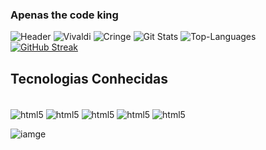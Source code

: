 ### Apenas the code king
![Header](./[banner.png])
![Vivaldi](https://img.shields.io/badge/Vivaldi-Enjoyer-brightgreen?logo=Vivaldi&logoColor=%20%23ef3939&label=Vivaldi&labelColor=%20%23ef30000&color=FCFAFA
)
![Cringe](https://img.shields.io/badge/Pitou-Lover-pink
)
![Git Stats](https://github-readme-stats.vercel.app/api?username=leonovo21&show_icons=true&hide=&count_private=true&title_color=ffffff&text_color=ffffff&icon_color=10b981&bg_color=27272a&hide_border=true&show_icons=true)
![Top-Languages](https://github-readme-stats.vercel.app/api/top-langs/?username=leonovo21&langs_count=10&title_color=ffffff&text_color=ffffff&icon_color=10b981&bg_color=27272a&hide_border=true&locale=en&custom_title=Top%20%Languages)
[![GitHub Streak](https://streak-stats.demolab.com/?user=leonovo21&theme=dark)](https://git.io/streak-stats)


## Tecnologias Conhecidas
<div style="display: inline_block"><br/>
    <img align="center"alt="html5"src= "https://img.shields.io/badge/Go-00ADD8?style=for-the-badge&logo=go&logoColor=white">
    <img align="center"alt="html5"src= "https://img.shields.io/badge/C%2B%2B-00599C?style=for-the-badge&logo=c%2B%2B&logoColor=white">
    <img align="center"alt="html5"src= "https://img.shields.io/badge/Node.js-43853D?style=for-the-badge&logo=node.js&logoColor=white">
    <img align="center"alt="html5"src= "https://img.shields.io/badge/Express.js-404D59?style=for-the-badge">
     <img align="center"alt="html5"src= "https://img.shields.io/badge/React-20232A?style=for-the-badge&logo=react&logoColor=61DAFB">
</div>

![iamge](https://static.wikia.nocookie.net/hxh/images/d/dd/043714d073b4b0bc4ce17bf94f559244.jpg/revision/latest?cb=20200617225645&path-prefix=pt)
